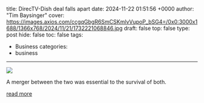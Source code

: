 title: DirecTV-Dish deal falls apart
date: 2024-11-22 01:51:56 +0000
author: "Tim Baysinger"
cover: https://images.axios.com/ccgqGbgR6SmCSKmlvVupoP_bSG4=/0x0:3000x1688/1366x768/2024/11/21/1732221068846.jpg
draft: false
top: false
type: post
hide: false
toc: false
tags:
  - Business
categories:
  - business
---

![](https://images.axios.com/ccgqGbgR6SmCSKmlvVupoP_bSG4=/0x0:3000x1688/1366x768/2024/11/21/1732221068846.jpg)

A merger between the two was essential to the survival of both.

[read more](https://www.axios.com/2024/11/22/directv-to-spike-dish-deal-over-debt-swap-exchange)
